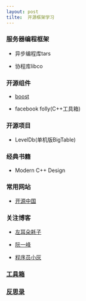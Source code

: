 ```yaml
---
layout: post
tilte:  开源框架学习
---
```


### 服务器编程框架
+ 异步编程库tars

+ 协程库libco


### 开源组件
+ [boost](https://www.boost.org/doc/libs/)

+ facebook folly(C++工具箱)

### 开源项目
+ LevelDb(单机版BigTable)

### 经典书籍
+ Modern C++ Design


### 常用网站
+ [开源中国](https://www.oschina.net)

### 关注博客
+ [左耳朵耗子](https://coolshell.cn/)

+ [阮一峰](http://www.ruanyifeng.com/home.html)

+ [程序员小灰](https://zhuanlan.zhihu.com/c_144466663)

### [工具箱]({{site.baseurl}}/searchs/tools)

### [反思录]({{site.baseurl}}/searchs/reflection)
